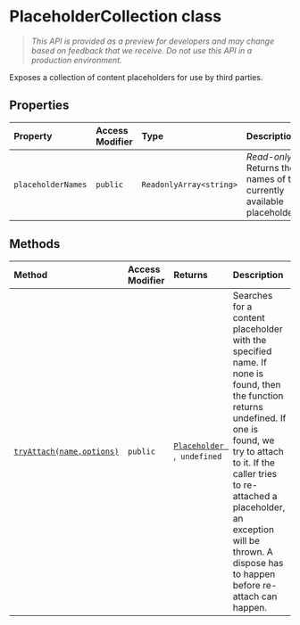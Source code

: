 # PlaceholderCollection class





> _This API is provided as a preview for developers and may change based on feedback that we receive.  Do not use this API in a production environment._

Exposes a collection of content placeholders for use by third parties.



## Properties

| Property	   | Access Modifier | Type	| Description|
|:-------------|:----|:-------|:-----------|
|`placeholderNames`     | `public` | `ReadonlyArray<string>` | _Read-only._ Returns the names of the currently available placeholders. |




## Methods

| Method	   | Access Modifier | Returns	| Description|
|:-------------|:----|:-------|:-----------|
|[`tryAttach(name,options)`](tryattach-placeholdercollection.md)     | `public` | [`Placeholder `](../../sp-application-base.api/class/placeholder.md),` undefined` | Searches for a content placeholder with the specified name. If none is found, then the function returns undefined. If one is found, we try to attach to it. If the caller tries to re-attached a placeholder, an exception will be thrown. A dispose has to happen before re-attach can happen. |






